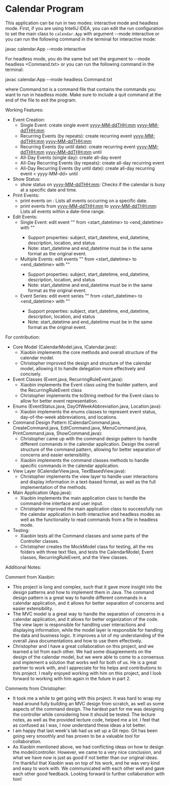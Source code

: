 # Calendar Program

This application can be run in two modes: interactive mode and headless mode.
First, if you are using IntelliJ IDEA, you can edit the run configuration to set the
main class to `calendar.App` with argument --mode interactive or you can run the following
command in the terminal for interactive mode:

javac calendar.App --mode interactive

For headless mode, you do the same but set the argument to --mode headless <Command.txt>  or
you can run the following command in the terminal:

javac calendar.App --mode headless Command.txt

where Command.txt is a command file that contains the commands you want to run in headless mode.
Make sure to include a quit command at the end of the file to exit the program.

Working Features:

* Event Creation:
    * Single Event: create single event <subject> <yyyy-MM-ddTHH:mm> <yyyy-MM-ddTHH:mm>
    * Recurring Events (by repeats): create recurring event <subject> <yyyy-MM-ddTHH:mm>
      <yyyy-MM-ddTHH:mm> <weekdays> <repeats>
    * Recurring Events (by until date): create recurring event <subject>
      <yyyy-MM-ddTHH:mm> <yyyy-MM-ddTHH:mm> <weekdays> until <yyyy-MM-dd>
    * All-Day Events (single day): create all-day event <subject> <yyyy-MM-dd>
    * All-Day Recurring Events (by repeats): create all-day recurring event <subject>
      <yyyy-MM-dd> <weekdays> <repeats>
    * All-Day Recurring Events (by until date): create all-day recurring event <subject> <
      yyyy-MM-dd>
      <weekdays> until <yyyy-MM-dd>
* Show Status:
    * show status on <yyyy-MM-ddTHH:mm>: Checks if the calendar is busy at a specific date and time.
* Print Events:
    * print events on <yyyy-MM-dd>: Lists all events occurring on a specific date.
    * print events from <yyyy-MM-ddTHH:mm> to <yyyy-MM-ddTHH:mm>: Lists all events within a
      date-time range.
* Edit Events:
    * Single Event: edit event <property> "<subject>" from <start_datetime> to <end_datetime>
      with "<newValue>"
        * Support properties: subject, start_datetime, end_datetime, description, location, and
          status
        * Note: start_datetime and end_datetime must be in the same format as the original event.
    * Multiple Events: edit events <property> "<subject>" from <start_datetime> to <end_datetime>
      with "<newValue>"
        * Support properties: subject, start_datetime, end_datetime, description, location, and
          status
        * Note: start_datetime and end_datetime must be in the same format as the original event.
    * Event Series: edit event series <property> "<subject>" from <start_datetime> to <end_datetime>
      with "<newValue>"
        * Support properties: subject, start_datetime, end_datetime, description, location, and
          status
        * Note: start_datetime and end_datetime must be in the same format as the original event.

For contribution:

* Core Model (CalendarModel.java, ICalendar.java):
    * Xiaobin implements the core methods and overall structure of the calendar model.
    * Christopher improved the design and structure of the calendar model, allowing it
      to handle delegation more effectively and concisely.
* Event Classes (Event.java, RecurringRuleEvent.java):
    * Xiaobin implements the Event class using the builder pattern, and the RecurringRuleEvent class
    * Christopher implements the toString method for the Event class to allow for better event
      representation.
* Enums (EventStatus.java, DayOfWeekAbbreviation.java, Location.java):
    * Xiaobin implements the enums classes to represent event status, day-of-the-week abbreviations,
      and locations.
* Command Design Pattern (CalendarCommand.java, CreateCommand.java, EditCommand.java,
  MenuCommand.java, PrintCommand.java, ShowCommand.java):
    * Christopher came up with the command design pattern to handle different commands in the
      calendar application. Design
      the overall structure of the command pattern, allowing for better separation of concerns and
      easier extensibility.
    * Xiaobin implements the command classes methods to handle specific commands in the calendar
      application.
* View Layer (ICalendarView.java, TextBasedView.java):
    * Christopher implements the view layer to handle user interactions and display information in a
      text-based format, as
      well as the full implementation of the methods.
* Main Application (App.java):
    * Xiaobin implements the main application class to handle the command-line interface and user
      input.
    * Christopher improved the main application class to successfully run the calendar application
      in
      both interactive and headless modes
      as well as the functionality to read commands from a file in headless mode.
* Testing:
    * Xiaobin tests all the Command classes and some parts of the Controller classes.
    * Christopher creates the MockModel class for testing, all the res folders with three text
      files,
      and tests the CalendarModel, Event classes, RecurringRuleEvent, and the View classes.

Additional Notes:

Comment from Xiaobin:

* This project is long and complex, such that it gave more insight into the design patterns and
  how to implement them in Java. The command design pattern is a great way to handle different
  commands
  in a calendar application, and it allows for better separation of concerns and easier
  extensibility.
* The MVC model is a great way to handle the separation of concerns in a calendar application,
  and it allows for better organization of the code. The view layer is responsible for handling user
  interactions
  and displaying information, while the model layer is responsible for handling the data and
  business logic.
  It improves a lot of my understanding of the overall Java documentations and how to use them
  effectively.
* Christopher and I have a great collaboration on this project, and we learned a lot from each
  other. We had some disagreements on the design of the calendar model, but we were able to come to
  a consensus and implement a solution that works well for both of us. He is a great partner to
  work with, and I appreciate for his helps and contributions to this project. I really
  enjoyed working with him on this project, and I look forward to working with him again in the
  future in part 2.

Comments from Christopher:

* It took me a while to get going with this project. It was hard to wrap my head around fully
  building an MVC
  design from scratch, as well as some aspects of the command design. The hardest part for me was
  designing the controller while
  considering how it should be tested. The lecture notes, as well as the provided lecture code,
  helped me a lot. I feel that as
  confused as I was, I now understand these ideas a lot better.
* I am happy that last week's lab had us set up a Git repo. Git has been going very smoothly and has
  proven to be a valuable tool
  for collaboration.
* As Xiaobin mentioned above, we had conflicting ideas on how to design the model/controller.
  However, we came to a very nice
  conclusion, and what we have now is just as good if not better than our original ideas. I'm
  thankful that Xiaobin was on top
  of his work, and he was very kind and easy to work with. We communicated with each other well and
  gave each other good feedback.
  Looking forward to further collaboration with him!
